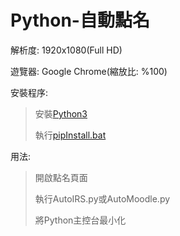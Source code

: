 # Python-自動點名
解析度: 1920x1080(Full HD)

遊覽器: Google Chrome(縮放比: %100)

安裝程序:
>安裝[Python3](https://www.python.org/downloads/)
>
>執行[pipInstall.bat](Python-Auto/pipInstall.bat)

用法:
>開啟點名頁面
>
>執行AutoIRS.py或AutoMoodle.py
>
>將Python主控台最小化
